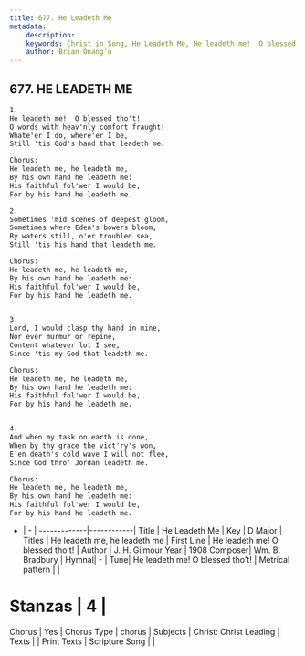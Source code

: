 ```yaml
---
title: 677. He Leadeth Me
metadata:
    description: 
    keywords: Christ in Song, He Leadeth Me, He leadeth me!  O blessed tho&#039;t!, He leadeth me, he leadeth me
    author: Brian Onang'o
---
```



## 677. HE LEADETH ME

```txt
1.
He leadeth me!  O blessed tho't!
O words with heav'nly comfort fraught!
Whate'er I do, where'er I be,
Still 'tis God's hand that leadeth me.

Chorus:
He leadeth me, he leadeth me,
By his own hand he leadeth me:
His faithful fol'wer I would be,
For by his hand he leadeth me.

2.
Sometimes 'mid scenes of deepest gloom,
Sometimes where Eden's bowers bloom,
By waters still, o'er troubled sea,
Still 'tis his hand that leadeth me. 

Chorus:
He leadeth me, he leadeth me,
By his own hand he leadeth me:
His faithful fol'wer I would be,
For by his hand he leadeth me.


3.
Lord, I would clasp thy hand in mine,
Nor ever murmur or repine,
Content whatever lot I see,
Since 'tis my God that leadeth me. 

Chorus:
He leadeth me, he leadeth me,
By his own hand he leadeth me:
His faithful fol'wer I would be,
For by his hand he leadeth me.


4.
And when my task on earth is done,
When by thy grace the vict'ry's won,
E'en death's cold wave I will not flee,
Since God thro' Jordan leadeth me. 

Chorus:
He leadeth me, he leadeth me,
By his own hand he leadeth me:
His faithful fol'wer I would be,
For by his hand he leadeth me.

```

- |   -  |
-------------|------------|
Title | He Leadeth Me |
Key | D Major |
Titles | He leadeth me, he leadeth me |
First Line | He leadeth me!  O blessed tho&#039;t! |
Author | J. H. Gilmour
Year | 1908
Composer| Wm. B. Bradbury |
Hymnal|  - |
Tune| He leadeth me!  O blessed tho&#039;t! |
Metrical pattern | |
# Stanzas | 4 |
Chorus | Yes |
Chorus Type | chorus |
Subjects | Christ: Christ Leading |
Texts |  |
Print Texts | 
Scripture Song |  |
  
